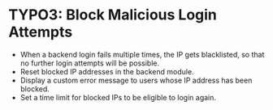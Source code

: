 
# TYPO3: Block Malicious Login Attempts
 - When a backend login fails multiple times, the IP gets blacklisted, so that no further login attempts will be possible.
 - Reset blocked IP addresses in the backend module.
 - Display a custom error message to users whose IP address has been blocked.
 - Set a time limit for blocked IPs to be eligible to login again.   
 